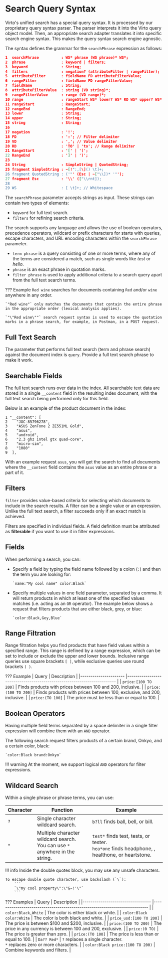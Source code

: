 ﻿# Search Query Syntax

Virto's unified search has a special query syntax. It is processed by our proprietary query syntax parser. The parser interprets it into the Virto query object model. Then, an appropriate search adapter translates it into specific search engine syntax. This makes the query syntax search engine agnostic.

The syntax defines the grammar for the `searchPhrase` expression as follows:

```json
1  searchPhrase          : WS* phrase (WS phrase)* WS*;
2  phrase                : keyword | filters;
3  keyword               : String;
4  filters               : negation? (attributeFilter | rangeFilter);
5  attributeFilter       : fieldName FD attributeFilterValue;
6  rangeFilter           : fieldName FD rangeFilterValue;
7  fieldName             : String;
8  attributeFilterValue  : string (VD string)*;
9  rangeFilterValue      : range (VD range)*;
10 range                 : rangeStart WS* lower? WS* RD WS* upper? WS* rangeEnd;
11 rangeStart            : RangeStart;
12 rangeEnd              : RangeEnd;
13 lower                 : String;
14 upper                 : String;
15 string                : String;
16
17 negation              : '!';
18 FD                    : ':'; // Filter delimiter
19 VD                    : ','; // Value delimiter
20 RD                    : 'TO' | 'to'; // Range delimiter
21 RangeStart            : '[' | '(';
22 RangeEnd              : ']' | ')';
23
24 String                : SimpleString | QuotedString;
25 fragment SimpleString : ~[!":,[\]() \t]+;
26 fragment QuotedString : ('"' (Esc | ~["\\])* '"');
27 fragment Esc          : '\\' (["\\rnt]);
28
29 WS                    : [ \t]+; // Whitespace
```

The `searchPhrase` parameter accepts strings as input. These strings can contain two types of elements:

* `keyword` for full text search.
* `filters` for refining search criteria. 

The search supports any language and allows the use of boolean operators, precedence operators, wildcard or prefix characters for starts with queries, escape characters, and URL encoding characters within the `searchPhrase` parameter.

* `term phrase` is a query consisting of one or more terms, where any of the terms are considered a match, such as single words like *test* or *hello*.
* `phrase` is an exact phrase in quotation marks. 
* `filter phrase` is used to apply additional criteria to a search query apart from the full text search terms.

??? Example
    `Red wine` searches for documents containing `Red` and/or `wine` anywhere in any order.

    `"Red wine"` only matches the documents that contain the entire phrase in the appropriate order (lexical analysis applies).

    `"\"Red wine\""` search request syntax is used to escape the quotation marks in a phrase search, for example, in Postman, in a POST request.


## Full Text Search
The parameter that performs full text search (term and phrase search) against the document index is `query`. Provide a full text search phrase to make it work.

## Searchable Fields

The full text search runs over data in the index. All searchable text data are stored in a single `__content` field in the resulting index document, with the full text search being performed only for this field.

Below is an example of the product document in the index:

```
1 "__content": [
2    "JGC-85796278",
3    "ASUS ZenFone 2 ZE551ML Gold",
4    "asus",
5    "android",
6    "2.3 ghz intel gtx quad-core",
7    "micro-sim",
8    "1080"
9  ],
```

With an example request `asus`, you will get the search to find all documents where the `__content` field contains the `asus` value as an entire phrase or a part of it.

## Filters
`filter` provides value-based criteria for selecting which documents to include in the search results. A filter can be a single value or an expression. Unlike the full text search, a filter succeeds only if an exact match is achieved.

Filters are specified in individual fields. A field definition must be attributed as **filterable** if you want to use it in filter expressions.

## Fields
When performing a search, you can:

* Specify a field by typing the field name followed by a colon (`:`) and then the term you are looking for:
    ```
    `name:"My cool name" color:Black`
    ```

* Specify multiple values in one field parameter, separated by a comma. It will return products in which at least one of the specified values matches (i.e. acting as an `OR` operator). The example below shows a request that filters products that are either black, grey, or blue:
    ```
    `color:Black,Gey,Blue`
    ```

## Range Filtration
Range filtration helps you find products that have field values within a specified range. This range is defined by a range expression, which can be set to include or exclude the upper and lower bounds. Inclusive range queries use square brackets `[ ]`, while exclusive queries use round brackets `( )`.


??? Example
    | Query                	| Description                                                            	|
    |----------------------	|------------------------------------------------------------------------	|
    | `price:[100 TO 200]` 	| Finds products with prices between 100 and 200, inclusive.             	|
    | `price:(100 TO 200]` 	| Finds products with prices between 100, exclusive, and 200, inclusive. 	|
    | `price:(TO 100]`     	| The price must be less than or equal to 100.                           	|

## Boolean Operators
Having multiple field terms separated by a space delimiter in a single filter expression will combine them with an `AND` operator.

The following search request filters products of a certain brand, Onkyo, and a certain color, black:

```
`color:Black brand:Onkyo`
```

!!! warning
    At the moment, we support logical `AND` operators for filter expressions.

## Wildcard Search
Within a single phrase or phrase terms, you can use:

| Character 	| Function                                                                        	| Example                                                                        	|
|-----------	|---------------------------------------------------------------------------------	|--------------------------------------------------------------------------------	|
| `?`       	| Single character wildcard search.                                               	| `b?ll` finds ball, bell, or bill.                                              	|
| `*`       	| Multiple character wildcard search.<br> You can use `*` anywhere in the string. 	| `test*` finds test, tests, or tester.<br> `hea*one` finds headphone, , healthone, or heartstone. |

!!! info
    Inside the double quotes block, you may use any unsafe characters.
    
    To escape double quote character, use backslash (`\`):
        ```
        `\"my cool property\":\"&~!'\"`
        ```

??? Examples
    | Query                            	| Description                                                               	|
    |----------------------------------	|---------------------------------------------------------------------------	|
    | `color:Black,White`              	| The color is either black or white.                                       	|
    | `color:Black color:White`        	| The color is both black and white.                                        	|
    | `price_usd:[100 TO 200]`         	| The price is between $100 and $200, inclusive.                            	|
    | `price:(100 TO 200)`             	| The price in any currency is between 100 and 200, exclusive.              	|
    | `price:(0 TO)`                   	| The price is greater than zero.                                           	|
    | `price:(TO 100]`                 	| The price is less than or equal to 100.                                   	|
    | `Da?? Red*`                      	| `?` replaces a single character.<br>`*` replaces zero or more characters. 	|
    | `color:Black price:[100 TO 200)` 	| Combine keywords and filters.                                             	|